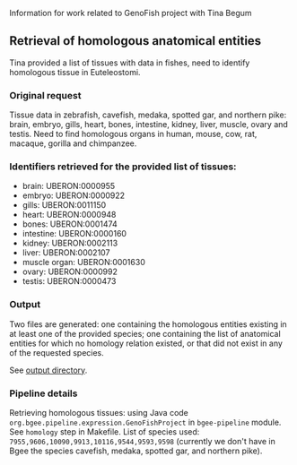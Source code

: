 Information for work related to GenoFish project with Tina Begum

## Retrieval of homologous anatomical entities

Tina provided a list of tissues with data in fishes, need to identify homologous tissue in Euteleostomi.

### Original request

Tissue data in zebrafish, cavefish, medaka, spotted gar, and northern pike: brain, embryo, gills,
heart, bones, intestine, kidney, liver, muscle, ovary and testis.
Need to find homologous organs in human, mouse, cow, rat, macaque, gorilla and chimpanzee.

### Identifiers retrieved for the provided list of tissues:

* brain: UBERON:0000955
* embryo: UBERON:0000922
* gills: UBERON:0011150
* heart: UBERON:0000948
* bones: UBERON:0001474
* intestine: UBERON:0000160
* kidney: UBERON:0002113
* liver: UBERON:0002107
* muscle organ: UBERON:0001630
* ovary: UBERON:0000992
* testis: UBERON:0000473

### Output

Two files are generated: one containing the homologous entities existing in at least one of the provided species;
one containing the list of anatomical entities for which no homology relation existed, or that did not exist
in any of the requested species.

See [output directory](../../../generated_files/collaboration/genofish/).

### Pipeline details

Retrieving homologous tissues: using Java code `org.bgee.pipeline.expression.GenoFishProject`
in `bgee-pipeline` module. See `homology` step in Makefile. List of species used:
`7955,9606,10090,9913,10116,9544,9593,9598` (currently we don't have in Bgee the species cavefish,
medaka, spotted gar, and northern pike).